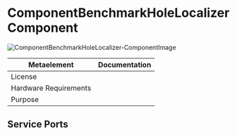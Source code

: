 <!--- This file is generated from the ComponentBenchmarkHoleLocalizer.componentDocumentation model --->
<!--- do not modify this file manually as it will by automatically overwritten by the code generator, modify the model instead and re-generate this file --->

# ComponentBenchmarkHoleLocalizer Component

![ComponentBenchmarkHoleLocalizer-ComponentImage](https://github.com/Servicerobotics-Ulm/ComponentRepository/blob/master/ComponentBenchmarkHoleLocalizer/model/ComponentBenchmarkHoleLocalizerComponentDefinition.jpg)


| Metaelement | Documentation |
|-------------|---------------|
| License |  |
| Hardware Requirements |  |
| Purpose |  |



## Service Ports


